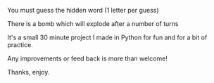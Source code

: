 You must guess the hidden word (1 letter per guess)

There is a bomb which will explode after a number of turns
  

It's a small 30 minute project I made in Python for fun and for a bit of practice.

Any improvements or feed back is more than welcome!

Thanks, enjoy.
